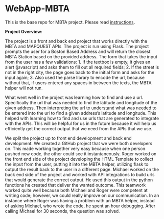 # WebApp-MBTA
 This is the base repo for MBTA project. Please read [instructions](instructions.md). 

**Project Overview:**

The project is a front and back end project that works directly with the MBTA and MAPQUEST APIs. The project is run using Flask. The project prompts the user for a Boston Based Address and will return the closest MBTA Station based on the provided address. The form that takes the input from the user has a few validations: 1. If the textbox is empty, it gives an alert (javascript) and asks them to fill out all required fields; 2. If the street is not in the right city, the page goes back to the initial form and asks for the input again; 3. Also used the parse library to encode the url, because without that, if users entered any spaces in between the texts, the MBTA helper will not run. 
	
What went well in the project was learning how to find and use a url. Specifically the url that was needed to find the latitude and longitude of the given address. Then interpreting the url to understand what was needed to be entered into the url to find a given address’s latitude and longitude. This helped with learning how to find and use urls that are generated to integrate with the APIs. This will be helpful for us in the future because it will help us efficiently get the correct output that we need from the APIs that we use. 

We split the project up to front end development and back end development. We created a GitHub project that we were both developers on. This made working together  very easy because when one person pushed new code, the other could see it instantaneously.  Roger worked on the front end side of the project developing the HTML Template to collect the input from the user, putting it into the MBTA helper, utilizing flask to output the result back to the user in a different page. Michael worked on the back end side of the project and worked with API integrations to build urls that would generate the correct output. He used this output in the python functions he created that deliver the wanted outcome. This teamwork worked quite well because both Michael and Roger were competent at writing code; however, we could really improve on our communication. In an instance where Roger was having a problem with an MBTA helper, instead of asking Michael, who wrote the code, he spent an hour debugging. After calling Michael for 30 seconds, the question was solved. 
